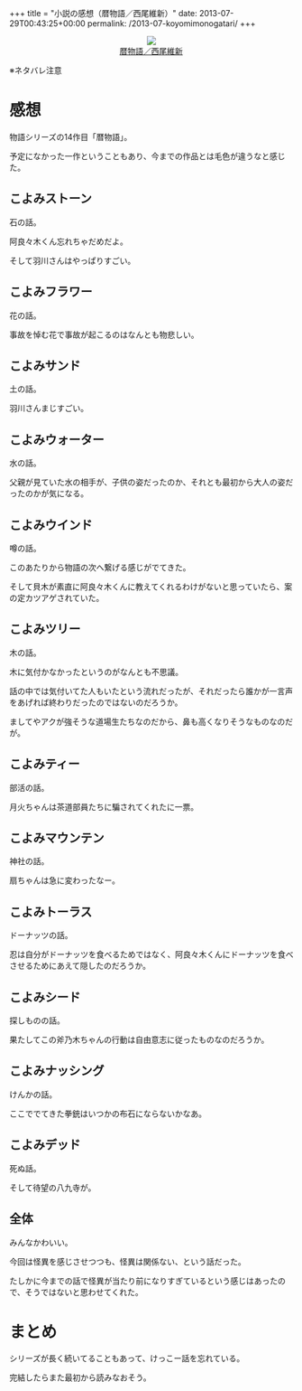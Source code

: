 +++
title = "小説の感想（暦物語／西尾維新）"
date: 2013-07-29T00:43:25+00:00
permalink: /2013-07-koyomimonogatari/
+++
<div style="text-align: center;">
  <a href="http://www.amazon.co.jp/gp/product/4062838370/ref=as_li_ss_il?ie=UTF8&#038;camp=247&#038;creative=7399&#038;creativeASIN=4062838370&#038;linkCode=as2&#038;tag=5000164-22"><img border="0" src="http://ws-fe.amazon-adsystem.com/widgets/q?_encoding=UTF8&#038;ASIN=4062838370&#038;Format=_SL160_&#038;ID=AsinImage&#038;MarketPlace=JP&#038;ServiceVersion=20070822&#038;WS=1&#038;tag=5000164-22" /><br /><span>暦物語／西尾維新</span></a><img src="http://ir-jp.amazon-adsystem.com/e/ir?t=5000164-22&#038;l=as2&#038;o=9&#038;a=4062838370" width="1" height="1" border="0" alt="" style="border:none !important; margin:0px !important;" />
</div>

※ネタバレ注意

# 感想

物語シリーズの14作目「暦物語」。
  
予定になかった一作ということもあり、今までの作品とは毛色が違うなと感じた。

## こよみストーン

石の話。
  
阿良々木くん忘れちゃだめだよ。
  
そして羽川さんはやっぱりすごい。

## こよみフラワー

花の話。
  
事故を悼む花で事故が起こるのはなんとも物悲しい。

## こよみサンド

土の話。
  
羽川さんまじすごい。

## こよみウォーター

水の話。
  
父親が見ていた水の相手が、子供の姿だったのか、それとも最初から大人の姿だったのかが気になる。

## こよみウインド

噂の話。
  
このあたりから物語の次へ繋げる感じがでてきた。
  
そして貝木が素直に阿良々木くんに教えてくれるわけがないと思っていたら、案の定カツアゲされていた。

## こよみツリー

木の話。
  
木に気付かなかったというのがなんとも不思議。
  
話の中では気付いてた人もいたという流れだったが、それだったら誰かが一言声をあげれば終わりだったのではないのだろうか。
  
ましてやアクが強そうな道場生たちなのだから、鼻も高くなりそうなものなのだが。

## こよみティー

部活の話。
  
月火ちゃんは茶道部員たちに騙されてくれたに一票。

## こよみマウンテン

神社の話。
  
扇ちゃんは急に変わったなー。

## こよみトーラス

ドーナッツの話。
  
忍は自分がドーナッツを食べるためではなく、阿良々木くんにドーナッツを食べさせるためにあえて隠したのだろうか。

## こよみシード

探しものの話。
  
果たしてこの斧乃木ちゃんの行動は自由意志に従ったものなのだろうか。

## こよみナッシング

けんかの話。
  
ここででてきた拳銃はいつかの布石にならないかなあ。

## こよみデッド

死ぬ話。
  
そして待望の八九寺が。

## 全体

みんなかわいい。
  
今回は怪異を感じさせつつも、怪異は関係ない、という話だった。
  
たしかに今までの話で怪異が当たり前になりすぎているという感じはあったので、そうではないと思わせてくれた。

# まとめ

シリーズが長く続いてることもあって、けっこー話を忘れている。
  
完結したらまた最初から読みなおそう。